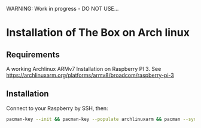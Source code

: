 WARNING: Work in progress - DO NOT USE...

# Installation of The Box on Arch linux

## Requirements
A working Archlinux ARMv7 Installation on Raspberry PI 3. See https://archlinuxarm.org/platforms/armv8/broadcom/raspberry-pi-3

## Installation
Connect to your Raspberry by SSH, then:
```bash
pacman-key --init && pacman-key --populate archlinuxarm && pacman --sync --refresh --sysupgrade --needed --disable-download-timeout --noconfirm git && git clone https://github.com/raspymt/thebox-install.git /tmp/thebox-install && cd /tmp/thebox-install && ./init.sh
```
